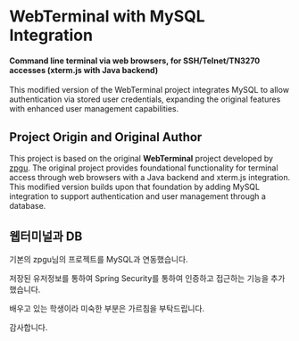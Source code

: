 # WebTerminal with MySQL Integration
#### Command line terminal via web browsers, for SSH/Telnet/TN3270 accesses (xterm.js with Java backend)

This modified version of the WebTerminal project integrates MySQL to allow authentication via stored user credentials, expanding the original features with enhanced user management capabilities.

## Project Origin and Original Author
This project is based on the original **WebTerminal** project developed by [zpgu](https://github.com/zpgu/WebTerminal). The original project provides foundational functionality for terminal access through web browsers with a Java backend and xterm.js integration. This modified version builds upon that foundation by adding MySQL integration to support authentication and user management through a database.

## 웹터미널과 DB
기본의 zpgu님의 프로젝트를 MySQL과 연동했습니다. 


저장된 유저정보를 통하여 Spring Security를 통하여 인증하고 접근하는 기능을 추가했습니다.


배우고 있는 학생이라 미숙한 부분은 가르침을 부탁드립니다. 

감사합니다.
